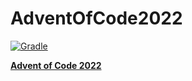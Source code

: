 # AdventOfCode2022

[![Gradle](https://github.com/shiznit0587/AdventOfCode2022/actions/workflows/gradle.yml/badge.svg)](https://github.com/shiznit0587/AdventOfCode2022/actions/workflows/gradle.yml)

**[Advent of Code 2022](https://adventofcode.com/2022)**
